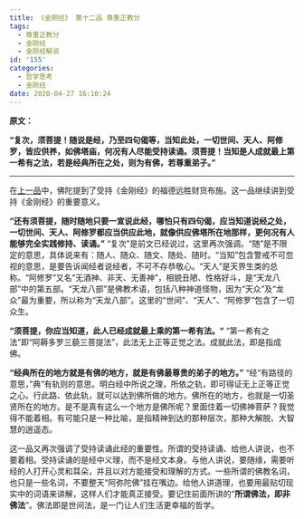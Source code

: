 ```yaml
---
title: 《金刚经》 第十二品 尊重正教分
tags:
  - 尊重正教分
  - 金刚经
  - 金刚经解说
id: '155'
categories:
  - 哲学思考
  - 金刚经
date: 2020-04-27 16:10:24
---
```


**原文：**

**“复次，须菩提！随说是经，乃至四句偈等，当知此处，一切世间、天人、阿修罗，皆应供养，如佛塔庙，何况有人尽能受持读诵。须菩提！当知是人成就最上第一希有之法，若是经典所在之处，则为有佛，若尊重弟子。”**
<!-- more -->
* * *

在[上一品](https://shileilei.com/%e3%80%8a%e9%87%91%e5%88%9a%e7%bb%8f%e3%80%8b-%e7%ac%ac%e5%8d%81%e4%b8%80%e5%93%81-%e6%97%a0%e4%b8%ba%e7%a6%8f%e8%83%9c%e5%88%86/)中，佛陀提到了受持《金刚经》的福德远胜财货布施。这一品继续讲到受持《金刚经》的重要意义。

**“还有须菩提，随时随地只要一宣说此经，哪怕只有四句偈，应当知道说经之处，一切世间、天人、阿修罗都应当供应此地，就像供应佛塔所在地那样，更何况有人能够完全实践修持、读诵。”** “复次”是前文已经说过，这里再次强调。“随”是不限定的意思，具体说来有：随人、随众、随文、随处、随时。“当知”包含警戒不可忽视的意思，是要告诉闻经者说经者，不可不存恭敬心。“天人”是天界生类的总称。“阿修罗”又名“无酒神、非天、无善神”，相貌丑陋、性格好斗，是“天龙八部”中的第五部。“天龙八部”是佛教术语，包括八种神道怪物，因为“天众”及“龙众”最为重要，所以称为“天龙八部”。这里的“世间”、“天人”、“阿修罗”包含了一切众生。

**“须菩提，你应当知道，此人已经成就最上乘的第一希有法。“** “第一希有之法”即“阿耨多罗三藐三菩提法”，此法无上正等正觉之法。成就此法，即是指成佛。

**“经典所在的地方就是有佛的地方，就是有佛最尊贵的弟子的地方。”** “经“有路径的意思，”典“有轨则的意思。明白经中所说之理，所依之轨，即可得证无上正等正觉之心。行此路、依此轨，就可以达到佛所做的地方。佛所在的地方，也就是一切圣贤所在的地方。是不是真有这么一个地方是佛所呢？里面住着一切佛神菩萨？我觉得不能着相。有可能只是一种比喻，是指精神到达的那种层次，那种大解脱、大智慧的逍遥态。

这一品又再次强调了受持读诵此经的重要性。所谓的受持读诵、给他人讲说，也不要着相。受持读诵的是经中义理，而不是经文本身。与他人讲说，要随缘，需要听经的人打开心灵和耳朵，并且以对方能接受和理解的方式。一些所谓的佛教名词，也只是一些名词，不要整天“阿弥陀佛”挂在嘴边。给他人讲道理，也要用最贴切现实中的词语来讲解，这样人们才能真正接受。要记住前面所讲的“**所谓佛法，即非佛法**”。佛法即是世间法，是一门让人们生活更幸福的哲学。